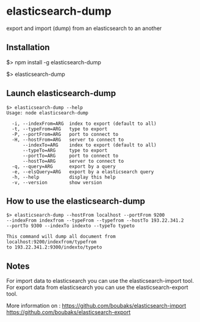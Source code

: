 # elasticsearch-dump
export and import (dump) from an elasticsearch to an another

## Installation

$> npm install -g elasticsearch-dump

$> elasticsearch-dump

## Launch elasticsearch-dump

	$> elasticsearch-dump --help
	Usage: node elasticsearch-dump

	  -i, --indexFrom=ARG  index to export (default to all)
	  -t, --typeFrom=ARG   type to export
	  -P, --portFrom=ARG   port to connect to
	  -H, --hostFrom=ARG   server to connect to
	      --indexTo=ARG    index to export (default to all)
	      --typeTo=ARG     type to export
	      --portTo=ARG     port to connect to
	      --hostTo=ARG     server to connect to
	  -q, --query=ARG      export by a query
	  -e, --elsQuery=ARG   export by a elasticsearch query
	  -h, --help           display this help
	  -v, --version        show version



## How to use the elasticsearch-dump
    
    $> elasticsearch-dump --hostFrom localhost --portFrom 9200
    --indexFrom indexfrom --typeFrom --typefrom --hostTo 193.22.341.2
    --portTo 9300 --indexTo indexto --typeTo typeto

    This command will dump all document from localhost:9200/indexfrom/typefrom
    to 193.22.341.2:9300/indexto/typeto
  
## Notes

For import data to elasticsearch you can use the elasticsearch-import tool.
For export data from elasticsearch you can use the elasticsearch-export tool.

More information on :
https://github.com/boubaks/elasticsearch-import
https://github.com/boubaks/elasticsearch-export